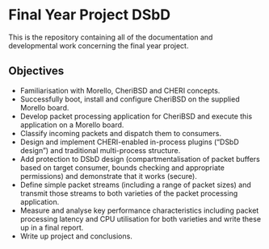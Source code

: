 # Final Year Project DSbD

This is the repository containing all of the documentation and developmental work concerning the final year project.

## Objectives

- Familiarisation with Morello, CheriBSD and CHERI concepts.
- Successfully boot, install and configure CheriBSD on the supplied Morello board.
- Develop packet processing application for CheriBSD and execute this application on a Morello board.
- Classify incoming packets and dispatch them to consumers.
- Design and implement CHERI-enabled in-process plugins (“DSbD design”) and traditional multi-process structure.
- Add protection to DSbD design (compartmentalisation of packet buffers based on target consumer, bounds checking and appropriate permissions) and demonstrate that it works (secure).
- Define simple packet streams (including a range of packet sizes) and transmit those streams to both varieties of the packet processing application. 
- Measure and analyse key performance characteristics including packet processing latency and CPU utilisation for both varieties and write these up in a final report.
- Write up project and conclusions.